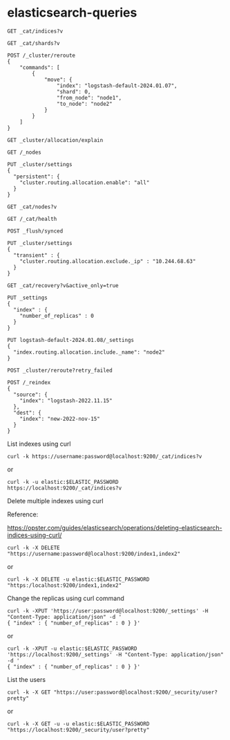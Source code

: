 # elasticsearch-queries

```
GET _cat/indices?v
```

```
GET _cat/shards?v
```

```
POST /_cluster/reroute 
{
    "commands": [
        {
            "move": {
                "index": "logstash-default-2024.01.07",
                "shard": 0,
                "from_node": "node1",
                "to_node": "node2"
            }
        }
    ]
}
```

```
GET _cluster/allocation/explain
```

```
GET /_nodes
```

```
PUT _cluster/settings
{
  "persistent": {
    "cluster.routing.allocation.enable": "all"
  }
}
```


```
GET _cat/nodes?v
```

```
GET /_cat/health
```

```
POST _flush/synced
```

```
PUT _cluster/settings
{
  "transient" : {
    "cluster.routing.allocation.exclude._ip" : "10.244.68.63"
  }
}
```

```
GET _cat/recovery?v&active_only=true
```

```
PUT _settings
{
  "index" : {
    "number_of_replicas" : 0
  }
}
```

```
PUT logstash-default-2024.01.08/_settings
{
  "index.routing.allocation.include._name": "node2"
}
```

```
POST _cluster/reroute?retry_failed
```

```
POST /_reindex
{
  "source": {
    "index": "logstash-2022.11.15"
  },
  "dest": {
    "index": "new-2022-nov-15"
  }
}
```

List indexes using curl

```
curl -k https://username:password@localhost:9200/_cat/indices?v
```
or

```
curl -k -u elastic:$ELASTIC_PASSWORD https://localhost:9200/_cat/indices?v
```

Delete multiple indexes using curl

Reference:

https://opster.com/guides/elasticsearch/operations/deleting-elasticsearch-indices-using-curl/

```
curl -k -X DELETE "https://username:password@localhost:9200/index1,index2"
```

or

```
curl -k -X DELETE -u elastic:$ELASTIC_PASSWORD "https:/localhost:9200/index1,index2"
```

Change the replicas using curl command

```
curl -k -XPUT 'https://user:password@localhost:9200/_settings' -H "Content-Type: application/json" -d '
{ "index" : { "number_of_replicas" : 0 } }'
```

or

```
curl -k -XPUT -u elastic:$ELASTIC_PASSWORD 'https://localhost:9200/_settings' -H "Content-Type: application/json" -d '
{ "index" : { "number_of_replicas" : 0 } }'
```

List the users

```
curl -k -X GET "https://user:password@localhost:9200/_security/user?pretty"
```

or

```
curl -k -X GET -u -u elastic:$ELASTIC_PASSWORD "https://localhost:9200/_security/user?pretty"
```


